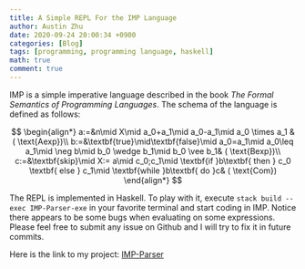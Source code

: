 ```yaml
---
title: A Simple REPL For the IMP Language
author: Austin Zhu
date: 2020-09-24 20:00:34 +0900
categories: [Blog]
tags: [programming, programming language, haskell]
math: true
comment: true
---
```


IMP is a simple imperative language described in the book *The Formal Semantics of Programming Languages*. The schema of the language is defined as follows:


$$
\begin{align*}
a:=&n\mid X\mid a_0+a_1\mid a_0-a_1\mid a_0
\times a_1 & (
\text{Aexp})\\
b:=&\textbf{true}\mid\textbf{false}\mid a_0=a_1\mid a_0\leq a_1\mid \neg b\mid b_0 \wedge b_1\mid b_0 \vee b_1& (
\text{Bexp})\\
c:=&\textbf{skip}\mid X:= a\mid c_0;c_1\mid \textbf{if }b\textbf{ then } c_0 \textbf{ else } c_1\mid \textbf{while }b\textbf{ do }c& (
\text{Com})
\end{align*}
$$


The REPL is implemented in Haskell. To play with it, execute `stack build --exec IMP-Parser-exe` in your favorite terminal and start coding in IMP. Notice there appears to be some bugs when evaluating on some expressions. Please feel free to submit any issue on Github and I will try to fix it in future commits.

Here is the link to my project: [IMP-Parser](https://github.com/AustinZhu/IMP-Parser)